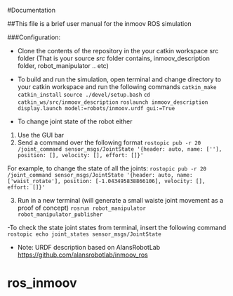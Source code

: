 #Documentation

##This file is a brief user manual for the inmoov ROS simulation



###Configuration:

- Clone the contents of the repository in the your catkin workspace src folder (That is your source *src* folder contains, inmoov_description folder, robot_manipulator .. etc)

- To build and run the simulation, open terminal and change directory to your catkin workspace and run the following commands
	`catkin_make`
	`catkin_install`
	`source ./devel/setup.bash`
	`cd catkin_ws/src/inmoov_description`
	`roslaunch inmoov_description display.launch model:=robots/inmoov.urdf gui:=True`

	
- To change joint state of the robot either
 1. Use the GUI bar
 2. Send a command over the following format
  `rostopic pub -r 20 /joint_command sensor_msgs/JointState '{header: auto, name: [''], position: [], velocity: [], effort: []}'`

 For example, to change the state of all the joints:
  `rostopic pub -r 20 /joint_command sensor_msgs/JointState '{header: auto, name: ['waist_rotate'], position: [-1.043495838866106], velocity: [], effort: []}'`

 3. Run in a new terminal (will generate a small waiste joint movement as a proof of concept)
  `rosrun robot_manipulator robot_manipulator_publisher`

-To check the state joint states from terminal, insert the following command
 `rostopic echo joint_states sensor_msgs/JointState`

- Note:
URDF description based on AlansRobotLab https://github.com/alansrobotlab/inmoov_ros

# ros_inmoov

